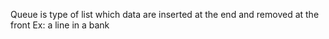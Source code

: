 Queue is type of list which data are inserted at the end and removed at the front
Ex: a line in a bank

```javascript

```
